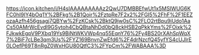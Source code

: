 https://icon.kitchen/i/H4sIAAAAAAAAAz2QwU7DMBBEfwUt1x5MSIWUG6KFC0hI9IY4bOq1Y%2BFkg%2B1Qoir%2FztpRe7F2x2%2FGI5%2FhF%2F1EEZozaAzfh456gsagj7QBYw%2FzKCsk%2BktQ9jw0sC%2FLO2rtBpu9iUdo1AaCs50AMrWcEvdl9GSytoh4CbQBtaNhDd0bQ8ckHSB2qPkkYms%2FOixk%2FJkwkEgpV9PXbq19Ys9BiNtWKVWp4nq55EqnY76%2Fy4BS20rXAhSpWqX7%2BiF7cLBe3qm3Us%2FYZ169BnvnZwEfd6%2F4drNzcfQ45yfYS4cUJlrE0LOefP69T8nRgZ0WxHGU80QtfC3%2FYpCm%2FWABAAA%3D